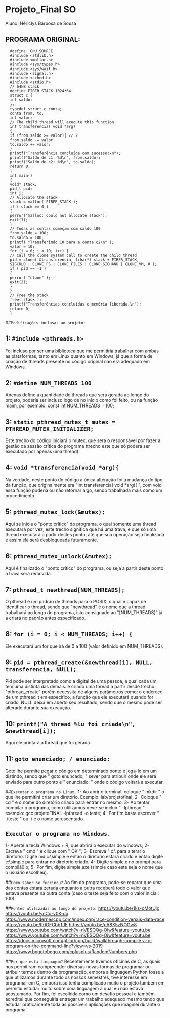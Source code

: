 # Projeto_Final SO

Aluno: Hériclys Barbosa de Sousa


## PROGRAMA ORIGINAL:

      #define _GNU_SOURCE
      #include <stdlib.h>
      #include <malloc.h>
      #include <sys/types.h>
      #include <sys/wait.h>
      #include <signal.h>
      #include <sched.h>
      #include <stdio.h>
      // 64kB stack
      #define FIBER_STACK 1024*64
      struct c {
      int saldo;
      };
      typedef struct c conta;
      conta from, to;
      int valor;
      // The child thread will execute this function
      int transferencia( void *arg)
      {
      if (from.saldo >= valor){ // 2
      from.saldo -= valor;
      to.saldo += valor;
      }
      printf("Transferência concluída com sucesso!\n");
      printf("Saldo de c1: %d\n", from.saldo);
      printf("Saldo de c2: %d\n", to.saldo);
      return 0;
      }
      int main()
      {
      void* stack;
      pid_t pid;
      int i;
      // Allocate the stack
      stack = malloc( FIBER_STACK );
      if ( stack == 0 )
      {
      perror("malloc: could not allocate stack");
      exit(1);
      }
      // Todas as contas começam com saldo 100
      from.saldo = 100;
      to.saldo = 100;
      printf( "Transferindo 10 para a conta c2\n" );
      valor = 10;
      for (i = 0; i < 10; i++) {
      // Call the clone system call to create the child thread
      pid = clone( &transferencia, (char*) stack + FIBER_STACK,
      SIGCHLD | CLONE_FS | CLONE_FILES | CLONE_SIGHAND | CLONE_VM, 0 );
      if ( pid == -1 )
      {
      perror( "clone" );
      exit(2);
      }
      }
      // Free the stack
      free( stack );
      printf("Transferências concluídas e memória liberada.\n");
      return 0;
      }

##`Modificações inclusas ao projeto:`

## 1: `#include <pthreads.h>` 
Foi incluso por ser uma biblioteca que me permitiria trabalhar com ambas as plataformas, tanto 
em Linux quanto em Windows, já que a forma de criação de threads presente no código 
original não era adequado em Windows.

## 2: `#define NUM_THREADS 100`
Apenas define a quantidade de threads que será gerada ao longo do projeto, poderia ser incluso
logo de no início como foi feito, ou na função maim, por exemplo: const int NUM_THREADS = 100;

## 3: `static pthread_mutex_t mutex = PTHREAD_MUTEX_INITIALIZER;`
Este trecho do código iniciará o mutex, que será o responsável por fazer a gestão da sessão crítica
do programa (trecho este que só poderá ser executado por apenas uma thread).

## 4: `void *transferencia(void *arg){ `
Na verdade, neste ponto do código a única alteração foi a mudança do tipo
da função, que originalmente era "int transferencia( void *arg){ ", com void
essa função poderia ou não retornar algo, sendo trabalhada mais como um procedimento.

## 5: `pthread_mutex_lock(&mutex); ` 
Aqui se inicia o "ponto crítico" do programa, o qual somente uma thread executará por vez,
este trecho significa que há uma trava, e que só uma thread executará a partir destes ponto,
até que sua operação seja finalizada e assim ela será desbloqueada futuramente.

## 6: `pthread_mutex_unlock(&mutex); `
Aqui é finalizado o "ponto crítico" do programa, ou seja a partir deste ponto a trava será removida.

## 7: `pthread_t newthread[NUM_THREADS]; `
O pthread é um padrão de threads para o POSIX, o qual é capaz de identificar o thread, sendo que 
"newthread" é o nome que a thread trabalhará ao longo do programa, isto consignado ao "[NUM_THREADS]" já
a criará no padrão antes especificado.

## 8: `for (i = 0; i < NUM_THREADS; i++) {`
Ele executará um for que irá de 0 a 100 (valor definido em NUM_THREADS).

## 9: `pid = pthread_create(&newthread[i], NULL, transferencia, NULL);`
Pid pode ser interpretado como a digital de uma pessoa, a qual cada um tem uma distinta das demais.
é criado uma thread a partir desde trecho: "pthread_create" porém necessita de alguns parâmetros como:
o endereço de um pthread_t em específico, a função que ele executará quando for criado, NULL deixa em aberto 
seu resultado, sendo que o mesmo pode ser alterado durante sua execução.

## 10: `printf("A thread %lu foi criada\n", &newthread[i]);`
Aqui ele printará a thread que foi gerada.

## 11: `goto enunciado; / enunciado:`
Goto lhe permite pegar o código em determinado ponto e joga-lo em um distindo, sendo que " goto enuncado; "
sever para atribuir onde ele será enviado para outro ponto e " enunciado: " onde o código voltará a executar.

##`Executar o programa no Linux.`
1- Ao abrir o terminal, coloque " mkdir " o que lhe permitirá criar um diretório. Exemplo: lab/projetofinal;
2- Coloque " cd " e o nome do diretório criado para entrar no mesmo;
3- Ao tentar compilar o programa, como utilizamos <pthread> deve-se incluir " -lpthread ". exemplo: gcc projetoFINAL -lpthread -o teste;
4- Por fim basta escrever " ./teste " ou ./ e o nome acrescentado.
      
## `Executar o programa no Windows.`
1- Aperte a tecla Windows + R, que abrirá o executar do windows;
2- Escreva " cmd " e clique com " OK ";
3- Escreva " c:\ para alterar o diretório. Digite  md c:\simple e então o diretório estará criado e então digite c:\simple
para entrar no diretório criado;
4- Digite simple.c no prompt para compilá0lo;
5- Por fim, digite simple.exe (simple caso este seja o nome que o usuário escolheu).

##`Como saber se funcinou?`
Ao fim do programa, pode-se reparar que uma das contas estará zerada enquanto a outra receberá todo o valor que estava presente
na outra conta (caso o teste seja feito com o valor inicial: 100).

##`Fontes utilizadas ao longo do projeto.`
            https://youtu.be/1ks-oMotUjc
            https://youtu.be/ynCc-v0K-do
            https://www.modernescpp.com/index.php/race-condition-versus-data-race
            https://youtu.be/It0OFCbbTJE
            https://youtu.be/uA8X5zNOGw8
            https://www.youtube.com/watch?v=nVESQQg-Oiw&feature=youtu.be
            https://www.youtube.com/watch?v=nVESQQg-Oiw&feature=youtu.be
            https://docs.microsoft.com/pt-br/cpp/build/walkthrough-compile-a-c-program-on-the-command-line?view=vs-2019
            https://www.bogotobogo.com/cplusplus/RandomNumbers.php

##`Por que esta linguagem?`
Recentemente tivemos oficinas de C, as quais nos permitiram compreender diversas novas formas de programar ou
atribuir termos dentro da programação, embora a linguagem Python fosse a que utilizamos durante todo os nossos
semestres, tive interesse em programar em C, embora isso tenha complicado muito o projeto também em permitiu
estudar muito sobre uma linguagem a qual eu não estava acostumado. Por fim, foi escolhida como um desafio pessoal
e também acreditei que conseguiria entregar um trabalho adequado mesmo tendo que estudar praticamente toda as possíveis
aplicações que imaginei durante o programa.





